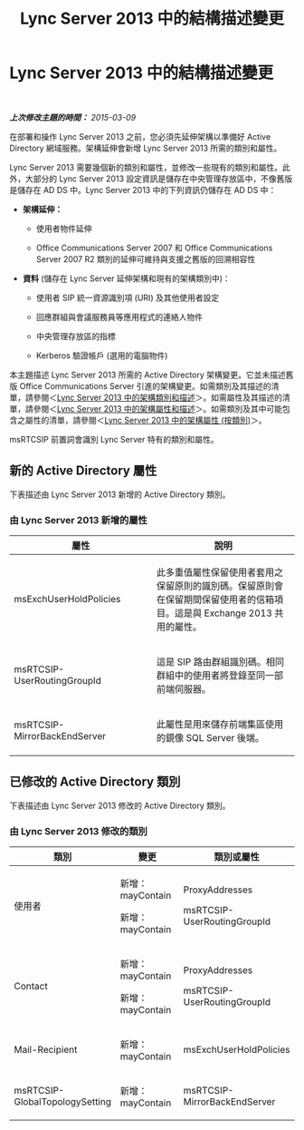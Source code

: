 ﻿---
title: Lync Server 2013 中的結構描述變更
TOCTitle: Lync Server 2013 中的結構描述變更
ms:assetid: d760cb93-77d4-4d64-adb7-416b808f36f8
ms:mtpsurl: https://technet.microsoft.com/zh-tw/library/Gg398944(v=OCS.15)
ms:contentKeyID: 49292451
ms.date: 08/10/2015
mtps_version: v=OCS.15
ms.translationtype: HT
---

# Lync Server 2013 中的結構描述變更

 

_**上次修改主題的時間：** 2015-03-09_

在部署和操作 Lync Server 2013 之前，您必須先延伸架構以準備好 Active Directory 網域服務。架構延伸會新增 Lync Server 2013 所需的類別和屬性。

Lync Server 2013 需要幾個新的類別和屬性，並修改一些現有的類別和屬性。此外，大部分的 Lync Server 2013 設定資訊是儲存在中央管理存放區中，不像舊版是儲存在 AD DS 中。Lync Server 2013 中的下列資訊仍儲存在 AD DS 中：

  - **架構延伸：**
    
      - 使用者物件延伸
    
      - Office Communications Server 2007 和 Office Communications Server 2007 R2 類別的延伸可維持與支援之舊版的回溯相容性

<!-- end list -->

  - **資料** (儲存在 Lync Server 延伸架構和現有的架構類別中)：
    
      - 使用者 SIP 統一資源識別項 (URI) 及其他使用者設定
    
      - 回應群組與會議服務員等應用程式的連絡人物件
    
      - 中央管理存放區的指標
    
      - Kerberos 驗證帳戶 (選用的電腦物件)

本主題描述 Lync Server 2013 所需的 Active Directory 架構變更。它並未描述舊版 Office Communications Server 引進的架構變更。如需類別及其描述的清單，請參閱＜[Lync Server 2013 中的架構類別和描述](lync-server-2013-schema-classes-and-descriptions.md)＞。如需屬性及其描述的清單，請參閱＜[Lync Server 2013 中的架構屬性和描述](lync-server-2013-schema-attributes-and-descriptions.md)＞。如需類別及其中可能包含之屬性的清單，請參閱＜[Lync Server 2013 中的架構屬性 (按類別)](lync-server-2013-schema-attributes-by-class.md)＞。

msRTCSIP 前置詞會識別 Lync Server 特有的類別和屬性。

## 新的 Active Directory 屬性

下表描述由 Lync Server 2013 新增的 Active Directory 類別。

### 由 Lync Server 2013 新增的屬性

<table>
<colgroup>
<col style="width: 50%" />
<col style="width: 50%" />
</colgroup>
<thead>
<tr class="header">
<th>屬性</th>
<th>說明</th>
</tr>
</thead>
<tbody>
<tr class="odd">
<td><p>msExchUserHoldPolicies</p></td>
<td><p>此多重值屬性保留使用者套用之保留原則的識別碼。保留原則會在保留期間保留使用者的信箱項目。這是與 Exchange 2013 共用的屬性。</p></td>
</tr>
<tr class="even">
<td><p>msRTCSIP-UserRoutingGroupId</p></td>
<td><p>這是 SIP 路由群組識別碼。相同群組中的使用者將登錄至同一部前端伺服器。</p></td>
</tr>
<tr class="odd">
<td><p>msRTCSIP-MirrorBackEndServer</p></td>
<td><p>此屬性是用來儲存前端集區使用的鏡像 SQL Server 後端。</p></td>
</tr>
</tbody>
</table>


## 已修改的 Active Directory 類別

下表描述由 Lync Server 2013 修改的 Active Directory 類別。

### 由 Lync Server 2013 修改的類別

<table>
<colgroup>
<col style="width: 33%" />
<col style="width: 33%" />
<col style="width: 33%" />
</colgroup>
<thead>
<tr class="header">
<th>類別</th>
<th>變更</th>
<th>類別或屬性</th>
</tr>
</thead>
<tbody>
<tr class="odd">
<td><p>使用者</p></td>
<td><p>新增：mayContain</p>
<p>新增：mayContain</p></td>
<td><p>ProxyAddresses</p>
<p>msRTCSIP-UserRoutingGroupId</p></td>
</tr>
<tr class="even">
<td><p>Contact</p></td>
<td><p>新增：mayContain</p>
<p>新增：mayContain</p></td>
<td><p>ProxyAddresses</p>
<p>msRTCSIP-UserRoutingGroupId</p></td>
</tr>
<tr class="odd">
<td><p>Mail-Recipient</p></td>
<td><p>新增：mayContain</p></td>
<td><p>msExchUserHoldPolicies</p></td>
</tr>
<tr class="even">
<td><p>msRTCSIP-GlobalTopologySetting</p></td>
<td><p>新增：mayContain</p></td>
<td><p>msRTCSIP-MirrorBackEndServer</p></td>
</tr>
</tbody>
</table>

